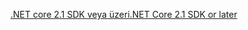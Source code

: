[<span data-ttu-id="a482a-101">.NET core 2.1 SDK veya üzeri</span><span class="sxs-lookup"><span data-stu-id="a482a-101">.NET Core 2.1 SDK or later</span></span>](https://www.microsoft.com/net/download/all)